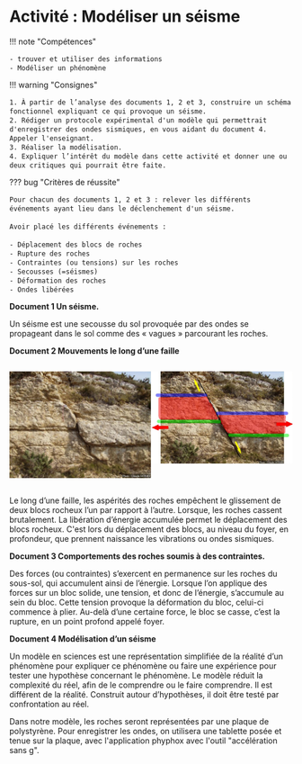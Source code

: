 # Activité : Modéliser un séisme

!!! note "Compétences"

    - trouver et utiliser des informations 
    - Modéliser un phénomène

!!! warning "Consignes"


    1. À partir de l’analyse des documents 1, 2 et 3, construire un schéma fonctionnel expliquant ce qui provoque un séisme.
    2. Rédiger un protocole expérimental d'un modèle qui permettrait d'enregistrer des ondes sismiques, en vous aidant du document 4. Appeler l'enseignant.
    3. Réaliser la modélisation.
    4. Expliquer l’intérêt du modèle dans cette activité et donner une ou deux critiques qui pourrait être faite.

??? bug "Critères de réussite"

    Pour chacun des documents 1, 2 et 3 : relever les différents événements ayant lieu dans le déclenchement d'un séisme.

    Avoir placé les différents événements :

    - Déplacement des blocs de roches
    - Rupture des roches
    - Contraintes (ou tensions) sur les roches
    - Secousses (=séismes)
    - Déformation des roches
    - Ondes libérées

**Document 1 Un séisme.**


Un séisme est une secousse du sol provoquée par des ondes se propageant dans le sol comme des « vagues » parcourant les roches.

**Document 2 Mouvements le long d’une faille**

<div markdown style="display:flex; flex-direction:row;">

<div markdown style="flex:1 1 0">

![Photographie](pictures/photoFaille.png)

</div>

<div markdown style="flex:1 1 0">

![Photographie interprétée](pictures/photoFailleInt.png)

</div>
</div>

Le long d’une faille, les aspérités des roches empêchent le glissement de deux blocs rocheux l’un par rapport à l’autre.
Lorsque, les roches cassent brutalement. La libération d’énergie accumulée permet le déplacement des blocs rocheux. C'est lors du déplacement des blocs, au niveau du foyer, en profondeur, que prennent naissance les vibrations ou ondes sismiques.

**Document 3 Comportements des roches soumis à des contraintes.**

Des forces (ou contraintes) s’exercent en permanence sur les roches du sous-sol, qui accumulent ainsi de l’énergie.
Lorsque l’on applique des forces sur un bloc solide, une tension, et donc de l’énergie, s’accumule au sein du bloc. Cette tension provoque la déformation du bloc, celui-ci commence à plier.
Au-delà d’une certaine force, le bloc se casse, c’est la rupture, en un point profond appelé foyer.


**Document 4 Modélisation d’un séisme**

Un modèle en sciences est une représentation simplifiée de la réalité d’un phénomène pour expliquer ce phénomène ou faire une expérience pour tester une hypothèse concernant le phénomène.
Le modèle réduit la complexité du réel, afin de le comprendre ou le faire comprendre. Il est différent de la réalité. Construit autour d’hypothèses, il doit être testé par confrontation au réel.

Dans notre modèle, les roches seront représentées par une plaque de polystyrène. 
Pour enregistrer les ondes, on utilisera une tablette posée et tenue sur la plaque, avec l'application phyphox avec l'outil "accélération sans g".